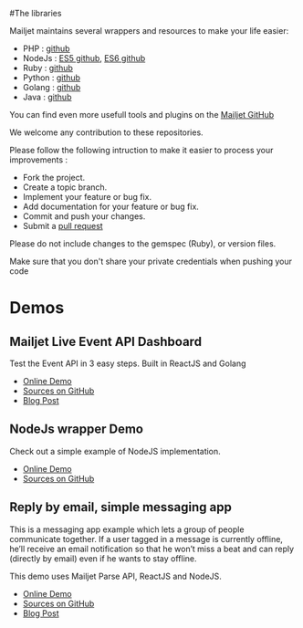 #The libraries

Mailjet maintains several wrappers and resources to make your life easier: 

 - PHP : <a href="https://github.com/mailjet/mailjet-apiv3-php-simple" target="_blank">github</a>
 - NodeJs : <a href="https://github.com/mailjet/mailjet-apiv3-nodejs" target="_blank">ES5 github</a>, <a href="https://github.com/mailjet/mailjet-apiv3-nodejs-es2015" target="_blank">ES6 github</a> 
 - Ruby : <a href="https://github.com/mailjet/mailjet-gem" target="_blank">github</a>
 - Python : <a href="https://github.com/mailjet/mailjet-apiv3-python" target="_blank">github</a>
 - Golang : <a href="https://github.com/mailjet/mailjet-apiv3-go" target="_blank">github</a>
 - Java : <a href="https://github.com/mailjet/mailjet-apiv3-java" target="_blank">github</a>

You can find even more usefull tools and plugins on the <a href="https://github.com/mailjet" target="_blank">Mailjet GitHub</a>

We welcome any contribution to these repositories.  

Please follow the following intruction to make it easier to process your improvements : 

 - Fork the project.
 - Create a topic branch.
 - Implement your feature or bug fix.
 - Add documentation for your feature or bug fix.
 - Commit and push your changes.
 - Submit a <a href="https://help.github.com/articles/using-pull-requests/#sending-the-pull-request" target="_blank">pull request</a>

Please do not include changes to the gemspec (Ruby), or version files.

<aside class="notice">Make sure that you don't share your private credentials when pushing your code</aside>

# Demos

## Mailjet Live Event API Dashboard

Test the Event API in 3 easy steps. Built in ReactJS and Golang

 - <a href="https://live-event-dashboard-demo.mailjet.com/" target="_blank">Online Demo</a>
 - <a href="https://github.com/arnaudbreton/mailjet-live-event-dashboard" target="_blank">Sources on GitHub</a> 
 - <a href="https://www.mailjet.com/blog/how-to-increase-retention-with-the-parse-api-app/" target="_blank">Blog Post</a>

## NodeJs wrapper Demo

Check out a simple example of NodeJS implementation.

 - <a href="https://nodejs-wrapper-demo.mailjet.com/" target="_blank">Online Demo</a>
 - <a href="https://github.com/GuillaumeBadi/mailjet-js-tutorial" target="_blank">Sources on GitHub</a>

## Reply by email, simple messaging app

This is a messaging app example which lets a group of people communicate together. If a user tagged in a message is currently offline, he’ll receive an email notification so that he won’t miss a beat and can reply (directly by email) even if he wants to stay offline.

This demo uses Mailjet Parse API, ReactJS and NodeJS. 

 - <a href="https://reply-by-email-demo.mailjet.com/" target="_blank">Online Demo</a>
 - <a href="https://github.com/shubs/simple_chat_email" target="_blank">Sources on GitHub</a> 
 - <a href="https://www.mailjet.com/blog/how-to-increase-retention-with-the-parse-api-app/" target="_blank">Blog Post</a>

